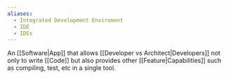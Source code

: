 ```yaml
---
aliases:
  - Integrated Development Enviroment
  - IDE
  - IDEs
---
```


An [[Software|App]] that allows [[Developer vs Architect|Developers]] not only to write [[Code]] but also provides other [[Feature|Capabilities]] such as compiling, test, etc in a single tool.
